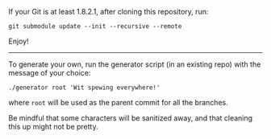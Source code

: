 If your Git is at least 1.8.2.1, after cloning this repository, run:

    git submodule update --init --recursive --remote

Enjoy!

---

To generate your own, run the generator script (in an existing repo) with the message of your choice:

    ./generator root 'Wit spewing everywhere!'

where `root` will be used as the parent commit for all the branches.

Be mindful that some characters will be sanitized away, and that cleaning this up might not be pretty.
